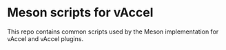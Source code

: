 # Meson scripts for vAccel

This repo contains common scripts used by the Meson implementation for
vAccel and vAccel plugins.
